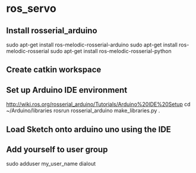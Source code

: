# ros_servo

## Install rosserial_arduino
sudo apt-get install ros-melodic-rosserial-arduino
sudo apt-get install ros-melodic-rosserial
sudo apt-get install ros-melodic-rosserial-python

## Create catkin workspace

## Set up Arduino IDE environment
http://wiki.ros.org/rosserial_arduino/Tutorials/Arduino%20IDE%20Setup
cd ~/Arduino/libraries
rosrun rosserial_arduino make_libraries.py .

## Load Sketch onto arduino uno using the IDE

## Add yourself to user group
sudo adduser my_user_name dialout
